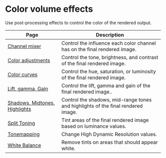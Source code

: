 # Color volume effects

Use post-processing effects to control the color of the rendered output.

| Page | Description |
|-|-|
|[Channel mixer](Post-Processing-Channel-Mixer.md) |Control the influence each color channel has on the final rendered image.|
|[Color adjustments](Post-Processing-Color-Adjustments.md)|Control the tone, brightness, and contrast of the final rendered image.|
|[Color curves](Post-Processing-Color-Curves.md)|Control the hue, saturation, or luminosity of the final rendered image.|
|[Lift, gamma, Gain](Post-Processing-Lift-Gamma-Gain.md)|Control the lift, gamma and gain of the final rendered image..|
|[Shadows, Midtones, Highlights](Post-Processing-Shadows-Midtones-Highlights.md)|Control the shadows, mid-range tones and highlights of the final rendered image.|
|[Split Toning](Post-Processing-Split-Toning.md)|Tint areas of the final rendered image based on luminance values.|
|[Tonemapping](Post-Processing-Tonemapping.md)|Change High Dynamic Resolution values.|
|[White Balance](Post-Processing-White-Balance.md)|Remove tints on areas that should appear white.|


